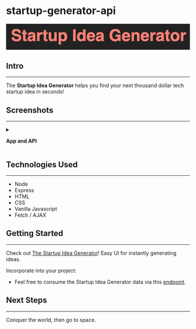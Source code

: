 # startup-generator-api
![Startup Idea Generator](./public/images/Title.png)
## Intro
---
The <strong> Startup Idea Generator </strong> helps you find your next thousand dollar tech startup idea in seconds! 




## Screenshots
---
<details>
<summary>
<p> <strong>App and API</strong> 

</summary>  
<strong> Web Page </strong>
<img src="public/images/app.png">
  
<strong> API </strong>
<img src="public/images/api.png">


</p>
</details>  

## Technologies Used
---
- Node
- Express
- HTML
- CSS
- Vanilla Javascript
- Fetch / AJAX

## Getting Started  
---
Check out [The Startup Idea Generator][1]! Easy UI for instantly generating ideas.
  
Incorporate into your project:  
- Feel free to consume the Startup Idea Generator data via this [endpoint][2].

   


## Next Steps  
---
Conquer the world, then go to space.

[1]: https://cool-startup-generator.herokuapp.com/
[2]: https://cool-startup-generator.herokuapp.com/api/random
